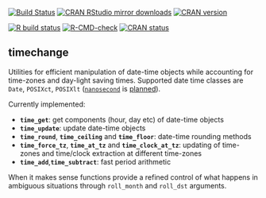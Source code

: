 [![Build Status](https://travis-ci.org/vspinu/timechange.svg?branch=master)](https://travis-ci.org/vspinu/timechange) [![CRAN RStudio mirror downloads](http://cranlogs.r-pkg.org/badges/timechange)](https://cran.r-project.org/package=timechange) [![CRAN version](http://www.r-pkg.org/badges/version/timechange)](https://cran.r-project.org/package=timechange)

<!-- badges: start -->
[![R build status](https://github.com/vspinu/timechange/workflows/R-CMD-check/badge.svg)](https://github.com/vspinu/timechange/actions)
[![R-CMD-check](https://github.com/vspinu/timechange/actions/workflows/R-CMD-check.yaml/badge.svg)](https://github.com/vspinu/timechange/actions/workflows/R-CMD-check.yaml)
[![CRAN status](https://www.r-pkg.org/badges/version/timechange)](https://CRAN.R-project.org/package=timechange)
<!-- badges: end -->

## timechange

Utilities for efficient manipulation of date-time objects while accounting for time-zones and day-light saving times. Supported date time classes are `Date`, `POSIXct`, `POSIXlt` ([`nanosecond`](https://cran.r-project.org/package=nanotime) is [planned](https://github.com/vspinu/timechange/issues/1)).

Currently implemented:

 - __`time_get`__: get components (hour, day etc) of date-time objects
 - __`time_update`__: update date-time objects
 - __`time_round`__, __`time_ceiling`__ and __`time_floor`__: date-time rounding methods
 - __`time_force_tz`__, __`time_at_tz`__ and __`time_clock_at_tz`__: updating of time-zones and time/clock extraction at different time-zones
 - __`time_add`__,__`time_subtract`__: fast period arithmetic

When it makes sense functions provide a refined control of what happens in ambiguous situations through `roll_month` and `roll_dst` arguments.
